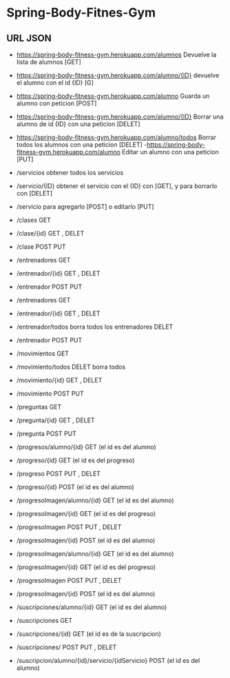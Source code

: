 # Spring-Body-Fitnes-Gym

## URL JSON
- https://spring-body-fitness-gym.herokuapp.com/alumnos  Devuelve la lista de alumnos [GET]
- https://spring-body-fitness-gym.herokuapp.com/alumno/{ID} devuelve el alumno con el id {ID} [G]
- https://spring-body-fitness-gym.herokuapp.com/alumno Guarda un alumno con peticion [POST]
- https://spring-body-fitness-gym.herokuapp.com/alumno/{ID} Borrar una alumno de id {ID} con una peticion [DELET]
- https://spring-body-fitness-gym.herokuapp.com/alumno/todos Borrar todos los alumnos con una peticion [DELET]
-https://spring-body-fitness-gym.herokuapp.com/alumno Editar un alumno con una peticion [PUT]

- /servicios obtener todos los servicios
- /servicio/{ID} obtener el servicio con el {ID} con [GET], y para borrarlo con [DELET]
- /servicio para agregarlo [POST] o editarlo [PUT]

- /clases GET
 - /clase/{id} GET , DELET
- /clase POST PUT

- /entrenadores GET
- /entrenador/{id} GET , DELET
- /entrenador POST PUT

- /entrenadores GET
- /entrenador/{id} GET , DELET
- /entrenador/todos borra todos los entrenadores DELET
- /entrenador POST PUT

- /movimientos GET
- /movimiento/todos DELET borra todos
- /movimiento/{id} GET , DELET
- /movimiento POST PUT

- /preguntas GET
- /pregunta/{id} GET , DELET
- /pregunta POST PUT

- /progresos/alumno/{id} GET  (el id es del alumno)
- /progreso/{id} GET  (el id es del progreso)
- /progreso POST PUT , DELET
- /progreso/{id} POST   (el id es del alumno)

- /progresoImagen/alumno/{id} GET  (el id es del alumno)
- /progresoImagen/{id} GET  (el id es del progreso)
- /progresoImagen POST PUT , DELET
- /progresoImagen/{id} POST   (el id es del alumno)

- /progresoImagen/alumno/{id} GET  (el id es del alumno)
- /progresoImagen/{id} GET  (el id es del progreso)
- /progresoImagen POST PUT , DELET
- /progresoImagen/{id} POST   (el id es del alumno)

- /suscripciones/alumno/{id} GET  (el id es del alumno)
- /suscripciones GET  
- /suscripciones/{id} GET  (el id es de la suscripcion)
- /suscripciones/ POST PUT , DELET
- /suscripcion/alumno/{id}/servicio/{idServicio} POST   (el id es del alumno)